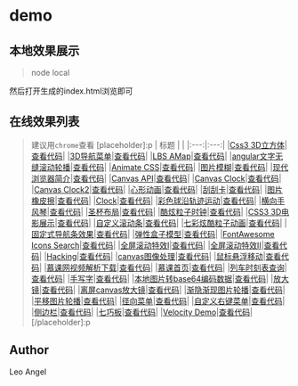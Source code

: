 # demo
## 本地效果展示
> node local

然后打开生成的index.html浏览即可

## 在线效果列表
> 建议用`chrome`查看
[placeholder]:p
| 标题 |  |
|:---:|:---:|
|[Css3 3D立方体](https://demo.luckyw.cn/code.html?path=3d-cube)|[查看代码](https://github.com/leoyaojy/demo/tree/gh-pages/src/3d-cube)|
|[3D导航菜单](https://demo.luckyw.cn/code.html?path=3d-navbar)|[查看代码](https://github.com/leoyaojy/demo/tree/gh-pages/src/3d-navbar)|
|[LBS AMap](https://demo.luckyw.cn/code.html?path=amap)|[查看代码](https://github.com/leoyaojy/demo/tree/gh-pages/src/amap)|
|[angular文字无缝滚动轮播](https://demo.luckyw.cn/code.html?path=angular-list-scroll)|[查看代码](https://github.com/leoyaojy/demo/tree/gh-pages/src/angular-list-scroll)|
|[Animate CSS](https://demo.luckyw.cn/code.html?path=animate-css)|[查看代码](https://github.com/leoyaojy/demo/tree/gh-pages/src/animate-css)|
|[图片模糊](https://demo.luckyw.cn/code.html?path=blur-img)|[查看代码](https://github.com/leoyaojy/demo/tree/gh-pages/src/blur-img)|
|[现代浏览器简介](https://demo.luckyw.cn/code.html?path=bs-demo)|[查看代码](https://github.com/leoyaojy/demo/tree/gh-pages/src/bs-demo)|
|[Canvas API](https://demo.luckyw.cn/code.html?path=canvas-api)|[查看代码](https://github.com/leoyaojy/demo/tree/gh-pages/src/canvas-api)|
|[Canvas Clock](https://demo.luckyw.cn/code.html?path=canvas-clock)|[查看代码](https://github.com/leoyaojy/demo/tree/gh-pages/src/canvas-clock)|
|[Canvas Clock2](https://demo.luckyw.cn/code.html?path=canvas-clock2)|[查看代码](https://github.com/leoyaojy/demo/tree/gh-pages/src/canvas-clock2)|
|[心形动画](https://demo.luckyw.cn/code.html?path=canvas-heart)|[查看代码](https://github.com/leoyaojy/demo/tree/gh-pages/src/canvas-heart)|
|[刮刮卡](https://demo.luckyw.cn/code.html?path=clip-card)|[查看代码](https://github.com/leoyaojy/demo/tree/gh-pages/src/clip-card)|
|[图片橡皮擦](https://demo.luckyw.cn/code.html?path=clip-img)|[查看代码](https://github.com/leoyaojy/demo/tree/gh-pages/src/clip-img)|
|[Clock](https://demo.luckyw.cn/code.html?path=clock)|[查看代码](https://github.com/leoyaojy/demo/tree/gh-pages/src/clock)|
|[彩色球沿轨迹运动](https://demo.luckyw.cn/code.html?path=color-ball-canvas)|[查看代码](https://github.com/leoyaojy/demo/tree/gh-pages/src/color-ball-canvas)|
|[横向手风琴](https://demo.luckyw.cn/code.html?path=comic-mztkn)|[查看代码](https://github.com/leoyaojy/demo/tree/gh-pages/src/comic-mztkn)|
|[圣杯布局](https://demo.luckyw.cn/code.html?path=common-layout)|[查看代码](https://github.com/leoyaojy/demo/tree/gh-pages/src/common-layout)|
|[酷炫粒子时钟](https://demo.luckyw.cn/code.html?path=cool-clock)|[查看代码](https://github.com/leoyaojy/demo/tree/gh-pages/src/cool-clock)|
|[CSS3 3D电影展示](https://demo.luckyw.cn/code.html?path=css3-3d-movie-show)|[查看代码](https://github.com/leoyaojy/demo/tree/gh-pages/src/css3-3d-movie-show)|
|[自定义滚动条](https://demo.luckyw.cn/code.html?path=custom-scroll-bar)|[查看代码](https://github.com/leoyaojy/demo/tree/gh-pages/src/custom-scroll-bar)|
|[七彩炫酷粒子动画](https://demo.luckyw.cn/code.html?path=dots-animate)|[查看代码](https://github.com/leoyaojy/demo/tree/gh-pages/src/dots-animate)|
|[固定式导航条效果](https://demo.luckyw.cn/code.html?path=fixed-navigation-bar)|[查看代码](https://github.com/leoyaojy/demo/tree/gh-pages/src/fixed-navigation-bar)|
|[弹性盒子模型](https://demo.luckyw.cn/code.html?path=flexbox)|[查看代码](https://github.com/leoyaojy/demo/tree/gh-pages/src/flexbox)|
|[FontAwesome Icons Search](https://demo.luckyw.cn/code.html?path=fontawesome-icon)|[查看代码](https://github.com/leoyaojy/demo/tree/gh-pages/src/fontawesome-icon)|
|[全屏滚动特效I](https://demo.luckyw.cn/code.html?path=fullpage-demo-1)|[查看代码](https://github.com/leoyaojy/demo/tree/gh-pages/src/fullpage-demo-1)|
|[全屏滚动特效Ⅱ](https://demo.luckyw.cn/code.html?path=fullpage-demo-2)|[查看代码](https://github.com/leoyaojy/demo/tree/gh-pages/src/fullpage-demo-2)|
|[Hacking](https://demo.luckyw.cn/code.html?path=hacker)|[查看代码](https://github.com/leoyaojy/demo/tree/gh-pages/src/hacker)|
|[canvas图像处理](https://demo.luckyw.cn/code.html?path=image-process)|[查看代码](https://github.com/leoyaojy/demo/tree/gh-pages/src/image-process)|
|[鼠标悬浮移动](https://demo.luckyw.cn/code.html?path=img-mouse-hover-change)|[查看代码](https://github.com/leoyaojy/demo/tree/gh-pages/src/img-mouse-hover-change)|
|[慕课网视频解析下载](https://demo.luckyw.cn/code.html?path=imooc-download-video)|[查看代码](https://github.com/leoyaojy/demo/tree/gh-pages/src/imooc-download-video)|
|[慕课首页](https://demo.luckyw.cn/code.html?path=imooc-index)|[查看代码](https://github.com/leoyaojy/demo/tree/gh-pages/src/imooc-index)|
|[列车时刻表查询](https://demo.luckyw.cn/code.html?path=jqm-demo)|[查看代码](https://github.com/leoyaojy/demo/tree/gh-pages/src/jqm-demo)|
|[手写字](https://demo.luckyw.cn/code.html?path=learn-to-write-a-word)|[查看代码](https://github.com/leoyaojy/demo/tree/gh-pages/src/learn-to-write-a-word)|
|[本地图片转base64编码数据](https://demo.luckyw.cn/code.html?path=local-img-to-base64)|[查看代码](https://github.com/leoyaojy/demo/tree/gh-pages/src/local-img-to-base64)|
|[放大镜](https://demo.luckyw.cn/code.html?path=magnify-img)|[查看代码](https://github.com/leoyaojy/demo/tree/gh-pages/src/magnify-img)|
|[离屏canvas放大镜](https://demo.luckyw.cn/code.html?path=offcanvas-magnifier)|[查看代码](https://github.com/leoyaojy/demo/tree/gh-pages/src/offcanvas-magnifier)|
|[渐隐渐现图片轮播](https://demo.luckyw.cn/code.html?path=pic-carousel-demo-1)|[查看代码](https://github.com/leoyaojy/demo/tree/gh-pages/src/pic-carousel-demo-1)|
|[平移图片轮播](https://demo.luckyw.cn/code.html?path=pic-carousel-demo-2)|[查看代码](https://github.com/leoyaojy/demo/tree/gh-pages/src/pic-carousel-demo-2)|
|[径向菜单](https://demo.luckyw.cn/code.html?path=radial-menu)|[查看代码](https://github.com/leoyaojy/demo/tree/gh-pages/src/radial-menu)|
|[自定义右键菜单](https://demo.luckyw.cn/code.html?path=right-menu)|[查看代码](https://github.com/leoyaojy/demo/tree/gh-pages/src/right-menu)|
|[侧边栏](https://demo.luckyw.cn/code.html?path=sidebar)|[查看代码](https://github.com/leoyaojy/demo/tree/gh-pages/src/sidebar)|
|[七巧板](https://demo.luckyw.cn/code.html?path=tangram)|[查看代码](https://github.com/leoyaojy/demo/tree/gh-pages/src/tangram)|
|[Velocity Demo](https://demo.luckyw.cn/code.html?path=velocity)|[查看代码](https://github.com/leoyaojy/demo/tree/gh-pages/src/velocity)|
[/placeholder]:p

## Author
Leo Angel
